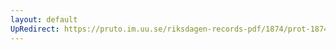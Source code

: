 ```yaml
---
layout: default
UpRedirect: https://pruto.im.uu.se/riksdagen-records-pdf/1874/prot-1874--ak--421/prot-1874--ak--421_002.pdf
---
```

